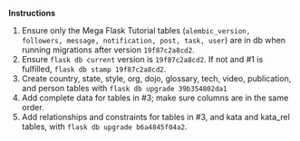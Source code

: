 **Instructions**
1. Ensure only the Mega Flask Tutorial tables (`alembic_version, followers, message, notification, post, task, user`) are in db when running migrations after version `19f87c2a8cd2`. 
2. Ensure `flask db current` version is `19f87c2a8cd2`. If not and #1 is fulfilled, `flask db stamp 19f87c2a8cd2`.
3. Create country, state, style, org, dojo, glossary, tech, video, publication, and person tables with `flask db upgrade 39b354802da1` 
4. Add complete data for tables in #3; make sure columns are in the same order.
5. Add relationships and constraints for tables in #3, and kata and kata_rel tables, with `flask db upgrade b6a4845f04a2`.
